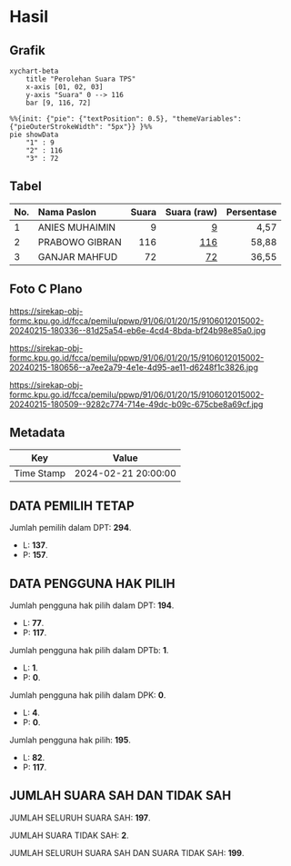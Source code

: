 # Hasil

## Grafik

```mermaid
xychart-beta
    title "Perolehan Suara TPS"
    x-axis [01, 02, 03]
    y-axis "Suara" 0 --> 116
    bar [9, 116, 72]
```

```mermaid
%%{init: {"pie": {"textPosition": 0.5}, "themeVariables": {"pieOuterStrokeWidth": "5px"}} }%%
pie showData
    "1" : 9
    "2" : 116
    "3" : 72
```

## Tabel

| No. | Nama Paslon    | Suara | Suara (raw) | Persentase |
|:--- |:-------------- | -----:| -----------:| ----------:|
| 1   | ANIES MUHAIMIN | 9     | [9][p-1]    | 4,57       |
| 2   | PRABOWO GIBRAN | 116   | [116][p-2]  | 58,88      |
| 3   | GANJAR MAHFUD  | 72    | [72][p-3]   | 36,55      |


[p-1]: https://github.com/gigit-pemilu/pemilu-2024-91-papua/blob/main/pilpres/hitung-suara/sub/91-papua/sub/06-biak-numfor/sub/01-biak-kota/sub/2015-manswam/sub/002-tps/sub/paslon-1.txt
[p-2]: https://github.com/gigit-pemilu/pemilu-2024-91-papua/blob/main/pilpres/hitung-suara/sub/91-papua/sub/06-biak-numfor/sub/01-biak-kota/sub/2015-manswam/sub/002-tps/sub/paslon-2.txt
[p-3]: https://github.com/gigit-pemilu/pemilu-2024-91-papua/blob/main/pilpres/hitung-suara/sub/91-papua/sub/06-biak-numfor/sub/01-biak-kota/sub/2015-manswam/sub/002-tps/sub/paslon-3.txt

## Foto C Plano

https://sirekap-obj-formc.kpu.go.id/fcca/pemilu/ppwp/91/06/01/20/15/9106012015002-20240215-180336--81d25a54-eb6e-4cd4-8bda-bf24b98e85a0.jpg

https://sirekap-obj-formc.kpu.go.id/fcca/pemilu/ppwp/91/06/01/20/15/9106012015002-20240215-180656--a7ee2a79-4e1e-4d95-ae11-d6248f1c3826.jpg

https://sirekap-obj-formc.kpu.go.id/fcca/pemilu/ppwp/91/06/01/20/15/9106012015002-20240215-180509--9282c774-714e-49dc-b09c-675cbe8a69cf.jpg


## Metadata

| Key        | Value               |
| ---------- | ------------------- |
| Time Stamp | 2024-02-21 20:00:00 |


## DATA PEMILIH TETAP

Jumlah pemilih dalam DPT: **294**.
 * L: **137**.
 * P: **157**.

## DATA PENGGUNA HAK PILIH

Jumlah pengguna hak pilih dalam DPT: **194**.
 * L: **77**.
 * P: **117**.

Jumlah pengguna hak pilih dalam DPTb: **1**.
 * L: **1**.
 * P: **0**.

Jumlah pengguna hak pilih dalam DPK: **0**.
 * L: **4**.
 * P: **0**.

Jumlah pengguna hak pilih: **195**.
 * L: **82**.
 * P: **117**.

## JUMLAH SUARA SAH DAN TIDAK SAH

JUMLAH SELURUH SUARA SAH: **197**.

JUMLAH SUARA TIDAK SAH: **2**.

JUMLAH SELURUH SUARA SAH DAN SUARA TIDAK SAH: **199**.


